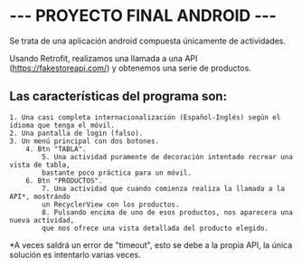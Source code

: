 # --- PROYECTO FINAL ANDROID ---

Se trata de una aplicación android compuesta únicamente de actividades.

Usando Retrofit, realizamos una llamada a una API (https://fakestoreapi.com/) y obtenemos una serie de productos.

## Las características del programa son: 

    1. Una casi completa internacionalización (Español-Inglés) según el idioma que tenga el móvil.
    2. Una pantalla de login (falso).
    3. Un menú principal con dos botones.
        4. Btn "TABLA".
            5. Una actividad puramente de decoración intentado recrear una vista de tabla,
            bastante poco práctica para un móvil.
        6. Btn "PRODUCTOS".
            7. Una actividad que cuando comienza realiza la llamada a la API*, mostrándo
            un RecyclerView con los productos.
            8. Pulsando encima de uno de esos productos, nos aparecera una nueva actividad,
            que nos ofrece una vista detallada del producto elegido.

*A veces saldrá un error de "timeout", esto se debe a la propia API, la única solución es intentarlo varias veces.
